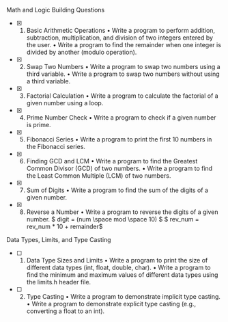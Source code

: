 Math and Logic Building Questions

- [x]  1.	Basic Arithmetic Operations
•	Write a program to perform addition, subtraction, multiplication, and division of two integers entered by the user.
•	Write a program to find the remainder when one integer is divided by another (modulo operation).
- [x]  2.	Swap Two Numbers
•	Write a program to swap two numbers using a third variable.
•	Write a program to swap two numbers without using a third variable.
- [x]  3.	Factorial Calculation
•	Write a program to calculate the factorial of a given number using a loop.
- [x]  4.	Prime Number Check
•	Write a program to check if a given number is prime.
- [x]  5.	Fibonacci Series
•	Write a program to print the first 10 numbers in the Fibonacci series.
- [x]  6.	Finding GCD and LCM
•	Write a program to find the Greatest Common Divisor (GCD) of two numbers.
•	Write a program to find the Least Common Multiple (LCM) of two numbers.
- [x]  7.	Sum of Digits
•	Write a program to find the sum of the digits of a given number.
- [x]  8.	Reverse a Number
•	Write a program to reverse the digits of a given number.
    $ digit = (num \space mod \space 10) $
    $ rev\_num = rev\_num * 10 + remainder$

Data Types, Limits, and Type Casting

- [ ]  1.	Data Type Sizes and Limits
•	Write a program to print the size of different data types (int, float, double, char).
•	Write a program to find the minimum and maximum values of different data types using the limits.h header file.
- [ ]  2.	Type Casting
•	Write a program to demonstrate implicit type casting.
•	Write a program to demonstrate explicit type casting (e.g., converting a float to an int).
